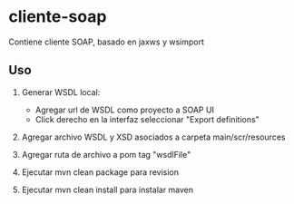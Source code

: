 # cliente-soap

Contiene cliente SOAP, basado en jaxws y wsimport

## Uso

1. Generar WSDL local:
    - Agregar url de WSDL como proyecto a SOAP UI
    - Click derecho en la interfaz seleccionar "Export definitions"

2. Agregar archivo WSDL y XSD asociados a carpeta main/scr/resources
3. Agregar ruta de archivo a pom tag "wsdlFile"
4. Ejecutar mvn clean package para revision
5. Ejecutar mvn clean install para instalar maven